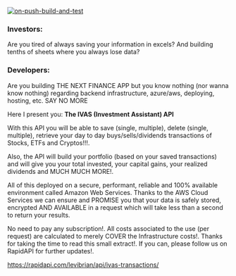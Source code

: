 [![on-push-build-and-test](https://github.com/levibrian/ivas-transactions-api/actions/workflows/on-push-build-and-test.yml/badge.svg)](https://github.com/levibrian/ivas-transactions-api/actions/workflows/on-push-build-and-test.yml)

### Investors:
Are you tired of always saving your information in excels? And building tenths of sheets where you always lose data?

### Developers:
Are you building THE NEXT FINANCE APP but you know nothing (nor wanna know nothing) regarding backend infrastructure, azure/aws, deploying, hosting, etc.
SAY NO MORE

Here I present you: **The IVAS (Investment Assistant) API**

With this API you will be able to save (single, multiple), delete (single, multiple), retrieve your day to day buys/sells/dividends transactions of Stocks, ETFs and Cryptos!!!.

Also, the API will build your portfolio (based on your saved transactions) and will give you your total invested, your capital gains, your realized dividends and MUCH MUCH MORE!.

All of this deployed on a secure, performant, reliable and 100% available environment called Amazon Web Services. Thanks to the AWS Cloud Services we can ensure and PROMISE you that your data is safely stored, encrypted AND AVAILABLE in a request which will take less than a second to return your results.

No need to pay any subscription!. All costs associated to the use (per request) are calculated to merely COVER the Infrastructure costs!.
Thanks for taking the time to read this small extract!. If you can, please follow us on RapidAPI for further updates!.

https://rapidapi.com/levibrian/api/ivas-transactions/
